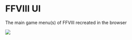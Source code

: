 
# FFVIII UI

The main game menu(s) of FFVIII recreated in the browser

![](https://user-images.githubusercontent.com/25905279/50553022-02ea1100-0c97-11e9-8ff0-132729506318.png)
